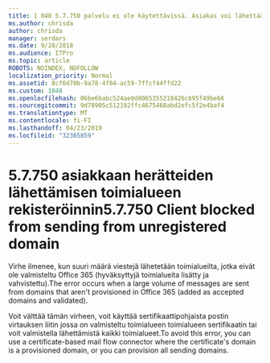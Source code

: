 ```yaml
---
title: 1 048 5.7.750 palvelu ei ole käytettävissä. Asiakas voi lähettää rekisteröimätön toimialueista
ms.author: chrisda
author: chrisda
manager: serdars
ms.date: 9/28/2018
ms.audience: ITPro
ms.topic: article
ROBOTS: NOINDEX, NOFOLLOW
localization_priority: Normal
ms.assetid: 8cf6d70b-9a78-4f04-ac59-7ffcf44ffd22
ms.custom: 1048
ms.openlocfilehash: 06be6babc524ae0d8065355218426c695f49be66
ms.sourcegitcommit: 9d78905c512192ffc4675468abd2efc5f2e4baf4
ms.translationtype: MT
ms.contentlocale: fi-FI
ms.lasthandoff: 04/23/2019
ms.locfileid: "32365859"
---
```

# <a name="57750-client-blocked-from-sending-from-unregistered-domain"></a><span data-ttu-id="54ef2-103">5.7.750 asiakkaan herätteiden lähettämisen toimialueen rekisteröinnin</span><span class="sxs-lookup"><span data-stu-id="54ef2-103">5.7.750 Client blocked from sending from unregistered domain</span></span>

<span data-ttu-id="54ef2-104">Virhe ilmenee, kun suuri määrä viestejä lähetetään toimialueilta, jotka eivät ole valmisteltu Office 365 (hyväksyttyjä toimialueita lisätty ja vahvistettu).</span><span class="sxs-lookup"><span data-stu-id="54ef2-104">The error occurs when a large volume of messages are sent from domains that aren't provisioned in Office 365 (added as accepted domains and validated).</span></span>

<span data-ttu-id="54ef2-105">Voit välttää tämän virheen, voit käyttää sertifikaattipohjaista postin virtauksen liitin jossa on valmisteltu toimialueen toimialueen sertifikaatin tai voit valmistella lähettämistä kaikki toimialueet.</span><span class="sxs-lookup"><span data-stu-id="54ef2-105">To avoid this error, you can use a certificate-based mail flow connector where the certificate's domain is a provisioned domain, or you can provision all sending domains.</span></span>
